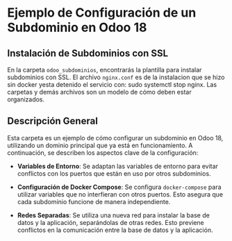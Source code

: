 # Ejemplo de Configuración de un Subdominio en Odoo 18

## Instalación de Subdominios con SSL

En la carpeta `odoo_subdominios`, encontrarás la plantilla para instalar subdominios con SSL. El archivo `nginx.conf` es de la instalacion que se hizo sin docker yesta detenido el servicio con: sudo systemctl stop nginx. Las carpetas y demás archivos son un modelo de cómo deben estar organizados.

## Descripción General

Esta carpeta es un ejemplo de cómo configurar un subdominio en Odoo 18, utilizando un dominio principal que ya está en funcionamiento. A continuación, se describen los aspectos clave de la configuración:

- **Variables de Entorno**: Se adaptan las variables de entorno para evitar conflictos con los puertos que están en uso por otros subdominios.
  
- **Configuración de Docker Compose**: Se configura `docker-compose` para utilizar variables que no interfieran con otros puertos. Esto asegura que cada subdominio funcione de manera independiente.

- **Redes Separadas**: Se utiliza una nueva red para instalar la base de datos y la aplicación, separándolas de otras redes. Esto previene conflictos en la comunicación entre la base de datos y la aplicación.
